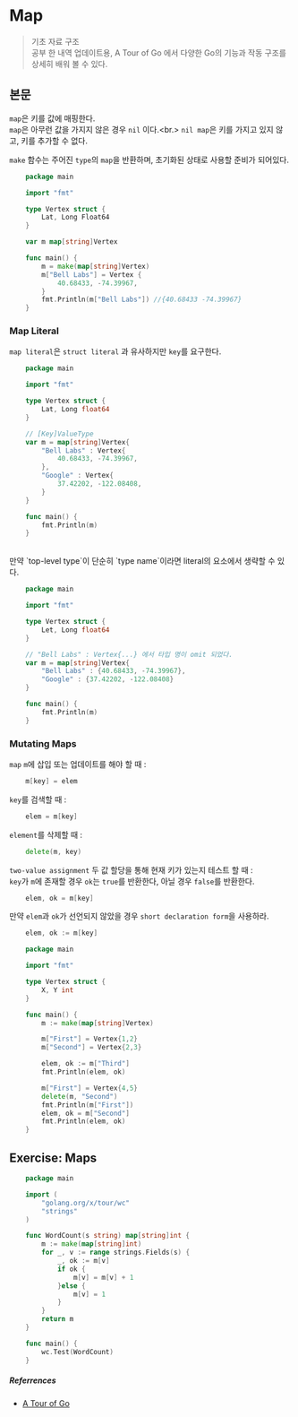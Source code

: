 # Map
> 기초 자료 구조 <br>
> 공부 한 내역 업데이트용, A Tour of Go 에서 다양한 Go의 기능과 작동 구조를 상세히 배워 볼 수 있다.

## 본문

`map`은 키를 값에 매핑한다.<br>
`map`은 아무런 값을 가지지 않은 경우 `nil` 이다.<br.>
`nil map`은 키를 가지고 있지 않고, 키를 추가할 수 없다.

`make` 함수는 주어진 `type`의 `map`을 반환하며, 초기화된 상태로 사용할 준비가 되어있다.<br>


```go
    package main

    import "fmt"

    type Vertex struct {
        Lat, Long Float64
    }

    var m map[string]Vertex

    func main() {
        m = make(map[string]Vertex)
        m["Bell Labs"] = Vertex {
            40.68433, -74.39967,
        }
        fmt.Println(m["Bell Labs"]) //{40.68433 -74.39967}
    }
```

### Map Literal
`map literal`은 `struct literal` 과 유사하지만 `key`를 요구한다.

```go
    package main

    import "fmt"

    type Vertex struct {
        Lat, Long float64
    }

    // [Key]ValueType
    var m = map[string]Vertex{
        "Bell Labs" : Vertex{
            40.68433, -74.39967,
        },
        "Google" : Vertex{
            37.42202, -122.08408,
        }
    }

    func main() {
        fmt.Println(m)
    }
```
<br>
만약 `top-level type`이 단순히 `type name`이라면 literal의 요소에서 생략할 수 있다.

``` go
    package main

    import "fmt"

    type Vertex struct {
        Let, Long float64
    }

    // "Bell Labs" : Vertex{...} 에서 타입 명이 omit 되었다.
    var m = map[string]Vertex{
        "Bell Labs" : {40.68433, -74.39967},
        "Google" : {37.42202, -122.08408}
    }

    func main() {
        fmt.Println(m)
    }
```

### Mutating Maps
`map` `m`에 삽입 또는 업데이트를 해야 할 때 :
``` go
    m[key] = elem
```

`key`를 검색할 때 :
```go
    elem = m[key]
```

`element`를 삭제할 때 :
```go
    delete(m, key)
```

`two-value assignment` 두 값 할당을 통해 현재 키가 있는지 테스트 할 때 :<br>
`key`가 `m`에 존재할 경우 `ok`는 `true`를 반환한다, 아닐 경우 `false`를 반환한다.<br>
```go
    elem, ok = m[key]
```

만약 `elem`과 `ok`가 선언되지 않았을 경우 `short declaration form`을 사용하라.
```go
    elem, ok := m[key]
```

```go
    package main

    import "fmt"

    type Vertex struct {
        X, Y int
    }

    func main() {
        m := make(map[string]Vertex)

        m["First"] = Vertex{1,2}
        m["Second"] = Vertex{2,3}

        elem, ok := m["Third"]
        fmt.Println(elem, ok)

        m["First"] = Vertex{4,5}
        delete(m, "Second")
        fmt.Println(m["First"])
        elem, ok = m["Second"]
        fmt.Println(elem, ok)
    }
```

## Exercise: Maps
```go
    package main

    import (
        "golang.org/x/tour/wc"
        "strings"
    )

    func WordCount(s string) map[string]int {
        m := make(map[string]int)
        for _, v := range strings.Fields(s) {
            _, ok := m[v]
            if ok {
                m[v] = m[v] + 1
            }else {
                m[v] = 1
            }
        }
        return m
    }

    func main() {
        wc.Test(WordCount)
    }
```

##### Referrences
- [A Tour of Go](https://go.dev/tour/list)